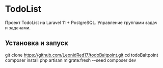 # TodoList

Проект TodoList на Laravel 11 + PostgreSQL. Управление группами задач и задачами.

## Установка и запуск

git clone https://github.com/LeonidRed17/todoBaltpoint.git
cd todoBaltpoint
composer install
php artisan migrate:fresh --seed
composer dev
